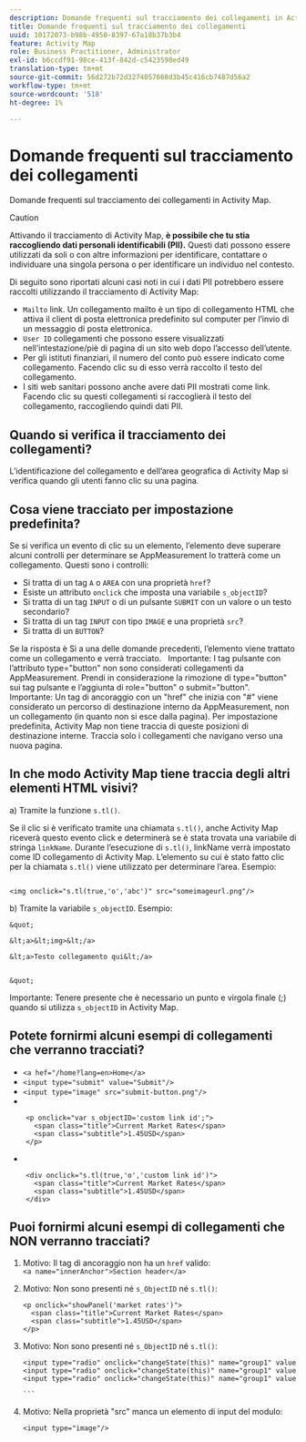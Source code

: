 ```yaml
---
description: Domande frequenti sul tracciamento dei collegamenti in Activity Map.
title: Domande frequenti sul tracciamento dei collegamenti
uuid: 10172073-b98b-4950-8397-67a18b37b3b4
feature: Activity Map
role: Business Practitioner, Administrator
exl-id: b6ccdf91-98ce-413f-842d-c5423598ed49
translation-type: tm+mt
source-git-commit: 56d272b72d3274057668d3b45c416cb7487d56a2
workflow-type: tm+mt
source-wordcount: '518'
ht-degree: 1%

---
```


# Domande frequenti sul tracciamento dei collegamenti

Domande frequenti sul tracciamento dei collegamenti in Activity Map.

>[!CAUTION]
>
>Attivando il tracciamento di Activity Map, **è possibile che tu stia raccogliendo dati personali identificabili (PII).** Questi dati possono essere utilizzati da soli o con altre informazioni per identificare, contattare o individuare una singola persona o per identificare un individuo nel contesto.

Di seguito sono riportati alcuni casi noti in cui i dati PII potrebbero essere raccolti utilizzando il tracciamento di Activity Map:

* `Mailto` link. Un collegamento mailto è un tipo di collegamento HTML che attiva il client di posta elettronica predefinito sul computer per l’invio di un messaggio di posta elettronica.
* `User ID` collegamenti che possono essere visualizzati nell’intestazione/piè di pagina di un sito web dopo l’accesso dell’utente.
* Per gli istituti finanziari, il numero del conto può essere indicato come collegamento. Facendo clic su di esso verrà raccolto il testo del collegamento.
* I siti web sanitari possono anche avere dati PII mostrati come link. Facendo clic su questi collegamenti si raccoglierà il testo del collegamento, raccogliendo quindi dati PII.

## Quando si verifica il tracciamento dei collegamenti?

L’identificazione del collegamento e dell’area geografica di Activity Map si verifica quando gli utenti fanno clic su una pagina.

## Cosa viene tracciato per impostazione predefinita?

Se si verifica un evento di clic su un elemento, l’elemento deve superare alcuni controlli per determinare se AppMeasurement lo tratterà come un collegamento. Questi sono i controlli:

* Si tratta di un tag `A` o `AREA` con una proprietà `href`?
* Esiste un attributo `onclick` che imposta una variabile `s_objectID`?
* Si tratta di un tag `INPUT` o di un pulsante `SUBMIT` con un valore o un testo secondario?
* Si tratta di un tag `INPUT` con tipo `IMAGE` e una proprietà `src`?
* Si tratta di un `BUTTON`?

Se la risposta è Sì a una delle domande precedenti, l’elemento viene trattato come un collegamento e verrà tracciato.
 
Importante:  I tag pulsante con l’attributo type=&quot;button&quot; non sono considerati collegamenti da AppMeasurement. Prendi in considerazione la rimozione di type=&quot;button&quot; sui tag pulsante e l’aggiunta di role=&quot;button&quot; o submit=&quot;button&quot;.
 
Importante: Un tag di ancoraggio con un &quot;href&quot; che inizia con &quot;#&quot; viene considerato un percorso di destinazione interno da AppMeasurement, non un collegamento (in quanto non si esce dalla pagina). Per impostazione predefinita, Activity Map non tiene traccia di queste posizioni di destinazione interne. Traccia solo i collegamenti che navigano verso una nuova pagina.

## In che modo Activity Map tiene traccia degli altri elementi HTML visivi?

a) Tramite la funzione `s.tl()`.

Se il clic si è verificato tramite una chiamata `s.tl()`, anche Activity Map riceverà questo evento click e determinerà se è stata trovata una variabile di stringa `linkName`. Durante l’esecuzione di `s.tl()`, linkName verrà impostato come ID collegamento di Activity Map. L’elemento su cui è stato fatto clic per la chiamata `s.tl()` viene utilizzato per determinare l’area. Esempio:

```
    
<img onclick="s.tl(true,'o','abc')" src="someimageurl.png"/>
```

b) Tramite la variabile `s_objectID`. Esempio:

    &quot;
    
    &lt;a>&lt;img>&lt;/a>
    
    &lt;a>Testo collegamento qui&lt;/a>
    
    
    &quot;

Importante:  Tenere presente che è necessario un punto e virgola finale (;) quando si utilizza `s_objectID` in Activity Map.

## Potete fornirmi alcuni esempi di collegamenti che verranno tracciati?

* `<a hef="/home?lang=en>Home</a>`
* `<input type="submit" value="Submit"/>`
* `<input type="image" src="submit-button.png"/>`
* 

```
    <p onclick="var s_objectID='custom link id';">
      <span class="title">Current Market Rates</span>
      <span class="subtitle">1.45USD</span>
    </p>
```

* 

```
    <div onclick="s.tl(true,'o','custom link id')">
      <span class="title">Current Market Rates</span>
      <span class="subtitle">1.45USD</span>
    </div>
```

## Puoi fornirmi alcuni esempi di collegamenti che NON verranno tracciati?

1. Motivo: Il tag di ancoraggio non ha un `href` valido:
   `<a name="innerAnchor">Section header</a>`

1. Motivo: Non sono presenti né `s_ObjectID` né `s.tl()`:

   ```
   <p onclick="showPanel('market rates')">
     <span class="title">Current Market Rates</span>
     <span class="subtitle">1.45USD</span>
   </p>
   ```

1. Motivo: Non sono presenti né `s_ObjectID` né `s.tl()`:

   ``` 
   <input type="radio" onclick="changeState(this)" name="group1" value="A"/>
   <input type="radio" onclick="changeState(this)" name="group1" value="B"/>
   <input type="radio" onclick="changeState(this)" name="group1" value="C"/>
   
   ```  
   
1. Motivo: Nella proprietà &quot;src&quot; manca un elemento di input del modulo:

   `<input type="image"/>`
